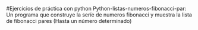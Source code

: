 #Ejercicios de práctica con python
Python-listas-numeros-fibonacci-par: 
  Un programa que construye la seríe de numeros fibonacci y muestra la lista de fibonacci pares (Hasta un número determinado)
